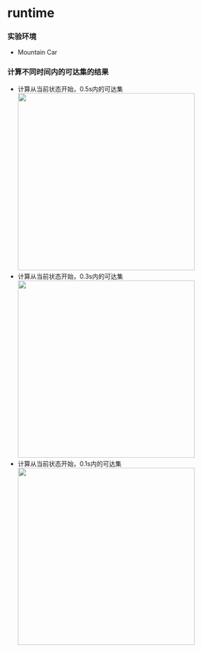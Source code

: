 # runtime
### 实验环境
- Mountain Car
### 计算不同时间内的可达集的结果
- 计算从当前状态开始，0.5s内的可达集<br>
  <img src="https://github.com/axaiII/runtime/blob/main/0.5%E7%A7%92.gif" style='width: 400px; height: 400px;'>
- 计算从当前状态开始，0.3s内的可达集<br>
  <img src="https://github.com/axaiII/runtime/blob/main/0.3%E7%A7%92.gif" style='width: 400px; height: 400px;'>
- 计算从当前状态开始，0.1s内的可达集<br>
  <img src="https://github.com/axaiII/runtime/blob/main/0.1%E7%A7%92.gif" style='width: 400px; height: 400px;'>
